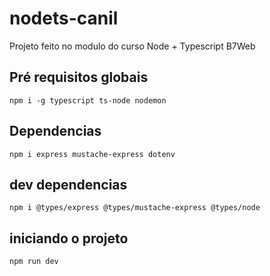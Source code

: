 # nodets-canil
Projeto feito no modulo do curso Node + Typescript  B7Web

## Pré requisitos globais
`npm i -g typescript ts-node nodemon `

## Dependencias
`npm i express mustache-express dotenv `

## dev dependencias
`npm i @types/express @types/mustache-express @types/node`

## iniciando o projeto
`npm run dev`